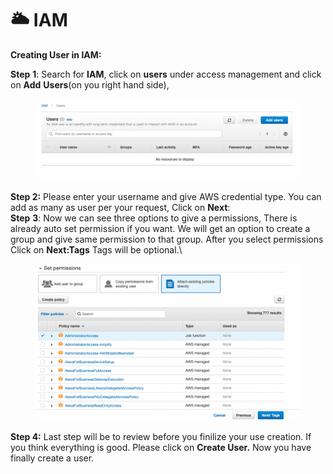 # 🌥 IAM

**Creating User in IAM:**



**Step** **1**: Search for **IAM**, click on **users** under access management and click on **Add** **Users**(on you right hand side),

<figure><img src="../.gitbook/assets/Screen Shot 2022-11-06 at 2.42.10 PM.png" alt=""><figcaption></figcaption></figure>

**Step 2:** Please enter your username and give AWS credential type. You can add as many as user per your request, Click on **Next**:\
**Step** **3**: Now we can see three options to give a permissions, There is already auto set permission if you want. We will get an option to create a group and give same permission to that group. After you select permissions Click on **Next:Tags** Tags will be optional.\


<figure><img src="../.gitbook/assets/Screen Shot 2022-11-06 at 2.45.38 PM.png" alt=""><figcaption></figcaption></figure>

**Step 4:**  Last step will be to review before you finilize your use creation. If you think everything is good. Please click on **Create User.** Now you have finally create a user.
